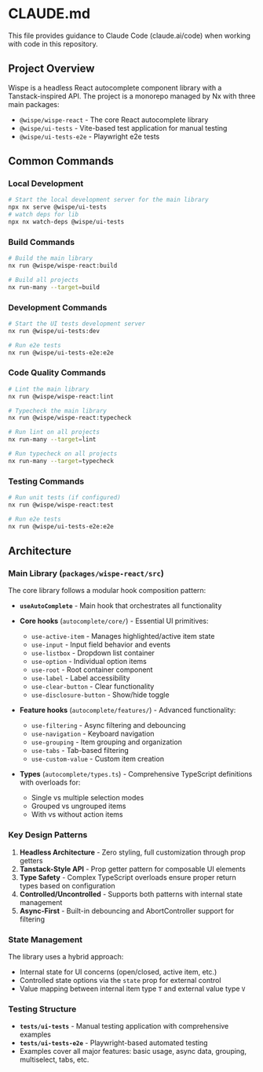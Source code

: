 # CLAUDE.md

This file provides guidance to Claude Code (claude.ai/code) when working with code in this repository.

## Project Overview

Wispe is a headless React autocomplete component library with a Tanstack-inspired API. The project is a monorepo managed by Nx with three main packages:

- `@wispe/wispe-react` - The core React autocomplete library
- `@wispe/ui-tests` - Vite-based test application for manual testing
- `@wispe/ui-tests-e2e` - Playwright e2e tests

## Common Commands

### Local Development

```bash
# Start the local development server for the main library
npx nx serve @wispe/ui-tests
# watch deps for lib
npx nx watch-deps @wispe/ui-tests
```

### Build Commands

```bash
# Build the main library
nx run @wispe/wispe-react:build

# Build all projects
nx run-many --target=build
```

### Development Commands

```bash
# Start the UI tests development server
nx run @wispe/ui-tests:dev

# Run e2e tests
nx run @wispe/ui-tests-e2e:e2e
```

### Code Quality Commands

```bash
# Lint the main library
nx run @wispe/wispe-react:lint

# Typecheck the main library
nx run @wispe/wispe-react:typecheck

# Run lint on all projects
nx run-many --target=lint

# Run typecheck on all projects
nx run-many --target=typecheck
```

### Testing Commands

```bash
# Run unit tests (if configured)
nx run @wispe/wispe-react:test

# Run e2e tests
nx run @wispe/ui-tests-e2e:e2e
```

## Architecture

### Main Library (`packages/wispe-react/src`)

The core library follows a modular hook composition pattern:

- **`useAutoComplete`** - Main hook that orchestrates all functionality
- **Core hooks** (`autocomplete/core/`) - Essential UI primitives:

  - `use-active-item` - Manages highlighted/active item state
  - `use-input` - Input field behavior and events
  - `use-listbox` - Dropdown list container
  - `use-option` - Individual option items
  - `use-root` - Root container component
  - `use-label` - Label accessibility
  - `use-clear-button` - Clear functionality
  - `use-disclosure-button` - Show/hide toggle

- **Feature hooks** (`autocomplete/features/`) - Advanced functionality:

  - `use-filtering` - Async filtering and debouncing
  - `use-navigation` - Keyboard navigation
  - `use-grouping` - Item grouping and organization
  - `use-tabs` - Tab-based filtering
  - `use-custom-value` - Custom item creation

- **Types** (`autocomplete/types.ts`) - Comprehensive TypeScript definitions with overloads for:
  - Single vs multiple selection modes
  - Grouped vs ungrouped items
  - With vs without action items

### Key Design Patterns

1. **Headless Architecture** - Zero styling, full customization through prop getters
2. **Tanstack-Style API** - Prop getter pattern for composable UI elements
3. **Type Safety** - Complex TypeScript overloads ensure proper return types based on configuration
4. **Controlled/Uncontrolled** - Supports both patterns with internal state management
5. **Async-First** - Built-in debouncing and AbortController support for filtering

### State Management

The library uses a hybrid approach:

- Internal state for UI concerns (open/closed, active item, etc.)
- Controlled state options via the `state` prop for external control
- Value mapping between internal item type `T` and external value type `V`

### Testing Structure

- **`tests/ui-tests`** - Manual testing application with comprehensive examples
- **`tests/ui-tests-e2e`** - Playwright-based automated testing
- Examples cover all major features: basic usage, async data, grouping, multiselect, tabs, etc.
